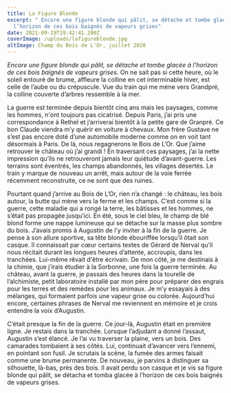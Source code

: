 ```yaml
---
title: La Figure Blonde
excerpt: " Encore une figure blonde qui pâlit, se détache et tombe glacée à
  l’horizon de ces bois baignés de vapeurs grises"
date: 2021-09-19T19:42:41.200Z
coverImage: /uploads/lafigureblonde.jpg
altImage: Champ du Bois de L'Or, juillet 2020
---
```

<!--StartFragment-->

*Encore une figure blonde qui pâlit, se détache et tombe glacée à l’horizon de ces bois baignés de vapeurs grises.* On ne sait pas si cette heure, où le soleil entouré de brume, affleure la colline en cet interminable hiver, est celle de l’aube ou du crépuscule. Vue du train qui me mène vers Grandpré, la colline couverte d’arbres ressemble à la mer.

La guerre est terminée depuis bientôt cinq ans mais les paysages, comme les hommes, n'ont toujours pas cicatrisé. Depuis Paris, j’ai pris une correspondance à Rethel et j’arriverai bientôt à la petite gare de Granpré. Ce bon Claude viendra m’y quérir en voiture à chevaux. Mon frère Gustave ne s’est pas encore doté d’une automobile moderne comme on en voit tant désormais à Paris. De là, nous regagnerons le Bois de L’Or. Que j’aime retrouver le château où j’ai grandi ! En traversant ces paysages, j’ai la nette impression qu’ils ne retrouveront jamais leur quiétude d’avant-guerre. Les terrains sont éventrés, les champs abandonnés, les villages désertés. Le train y marque de nouveau un arrêt, mais autour de la voie ferrée récemment reconstruite, ce ne sont que des ruines.

Pourtant quand j’arrive au Bois de L’Or, rien n’a changé : le château, les bois autour, la butte qui mène vers la ferme et les champs. C’est comme si la guerre, cette maladie qui a rongé la terre, les bâtisses et les hommes, ne s’était pas propagée jusqu’ici. En été, sous le ciel bleu, le champ de blé blond forme une nappe lumineuse qui se détache sur la masse plus sombre du bois. J’avais promis à Augustin de l’y inviter à la fin de la guerre. Je pense à son allure sportive, sa tête blonde ébouriffée lorsqu’il ôtait son casque. Il connaissait par cœur certains textes de Gérard de Nerval qu’il nous récitait durant les longues heures d’attente, accroupis, dans les tranchées. Lui-même rêvait d'être écrivain. De mon côté, je me destinais à la chimie, que j’irais étudier à la Sorbonne, une fois la guerre terminée. Au château, avant la guerre, je passais des heures dans la tourelle de l’alchimiste, petit laboratoire installé par mon père pour préparer des engrais pour les terres et des remèdes pour les animaux. Je m’y essayais à des mélanges, qui formaient parfois une vapeur grise ou colorée. Aujourd’hui encore, certaines phrases de Nerval me reviennent en mémoire et je crois entendre la voix d’Augustin.

C’était presque la fin de la guerre. Ce jour-là, Augustin était en première ligne. Je restais dans la tranchée. Lorsque l’adjudant a donné l’assaut, Augustin s’est élancé. Je l’ai vu traverser la plaine, vers un bois. Des camarades tombaient à ses côtés. Lui, continuait d’avancer vers l’ennemi, en pointant son fusil. Je scrutais la scène, la fumée des armes faisait comme une brume permanente. De nouveau, je parvins à distinguer sa silhouette, là-bas, près des bois. Il avait perdu son casque et je vis sa figure blonde qui pâlit, se détacha et tomba glacée à l’horizon de ces bois baignés de vapeurs grises.

<!--EndFragment-->